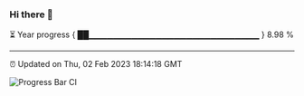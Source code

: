 ### Hi there 👋

⏳ Year progress { ██▁▁▁▁▁▁▁▁▁▁▁▁▁▁▁▁▁▁▁▁▁▁▁▁▁▁▁▁ } 8.98 %

---

⏰ Updated on Thu, 02 Feb 2023 18:14:18 GMT

![Progress Bar CI](https://github.com/liununu/liununu/workflows/Progress%20Bar%20CI/badge.svg)
